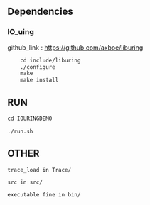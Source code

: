 ## Dependencies


### IO_uing

github_link :  https://github.com/axboe/liburing

```txt
    cd include/liburing
    ./configure
    make
    make install
```

## RUN

```txt
cd IOURINGDEMO

./run.sh

```

## OTHER

```
trace_load in Trace/

src in src/

executable fine in bin/

```